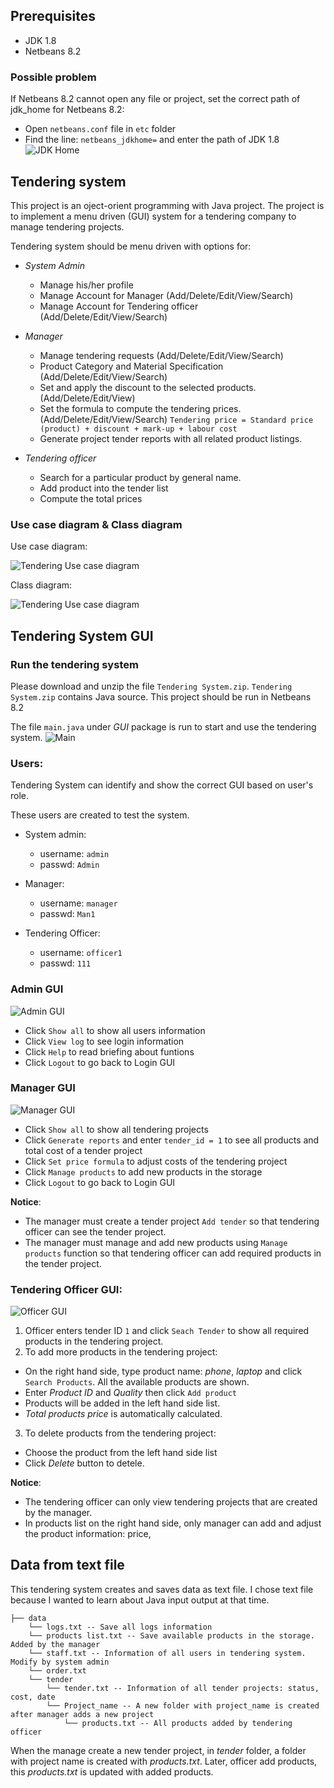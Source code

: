 ## Prerequisites
- JDK 1.8
- Netbeans 8.2

### Possible problem
If Netbeans 8.2 cannot open any file or project, set the correct path of jdk_home for Netbeans 8.2:
- Open `netbeans.conf` file in `etc` folder
- Find the line: `netbeans_jdkhome=` and enter the path of JDK 1.8
  ![JDK Home](./images/jdkhome.png)

## Tendering system
This project is an oject-orient programming with Java project. The project is to implement a menu driven (GUI) system for a tendering company to manage tendering projects.

Tendering system should be menu driven with options for:
- *System Admin*
  - Manage his/her profile
  - Manage Account for Manager (Add/Delete/Edit/View/Search)
  - Manage Account for Tendering officer (Add/Delete/Edit/View/Search) 
  
- *Manager*
  - Manage tendering requests (Add/Delete/Edit/View/Search)
  - Product Category and Material Specification (Add/Delete/Edit/View/Search)
  - Set and apply the discount to the selected products. (Add/Delete/Edit/View)
  - Set the formula to compute the tendering prices. (Add/Delete/Edit/View/Search)
  `Tendering price = Standard price (product) + discount + mark-up + labour cost`
  - Generate project tender reports with all related product listings.

- *Tendering officer*
  - Search for a particular product by general name.
  - Add product into the tender list
  - Compute the total prices

### Use case diagram & Class diagram
Use case diagram:

  ![Tendering Use case diagram](./images/use-case-diagram.png)

Class diagram:

  ![Tendering Use case diagram](./images/class-diagram.png)

## Tendering System GUI
### Run the tendering system
Please download and unzip the file `Tendering System.zip`. `Tendering System.zip` contains Java source. This project should be run in Netbeans 8.2

The file `main.java` under *GUI* package is run to start and use the tendering system.
  ![Main](./images/main.png)
### Users:
Tendering System can identify and show the correct GUI based on user's role.

These users are created to test the system.
- System admin:
  - username: `admin`
  - passwd: `Admin`

- Manager:
  - username: `manager`
  - passwd: `Man1`

- Tendering Officer:
  - username: `officer1`
  - passwd: `111`

### Admin GUI
  ![Admin GUI](./images/admin-gui.png)
- Click `Show all` to show all users information
- Click `View log` to see login information
- Click `Help` to read briefing about funtions
- Click `Logout` to go back to Login GUI

### Manager GUI
  ![Manager GUI](./images/manager-gui.png)
- Click `Show all` to show all tendering projects
- Click `Generate reports` and enter `tender_id = 1` to see all products and total cost of a tender project
- Click `Set price formula` to adjust costs of the tendering project
- Click `Manage products` to add new products in the storage 
- Click `Logout` to go back to Login GUI

**Notice**:
- The manager must create a tender project `Add tender` so that tendering officer can see the tender project.
- The manager must manage and add new products using `Manage products` function so that tendering officer can add required products in the tender project.

### Tendering Officer GUI:
  ![Officer GUI](./images/officer-gui.png)

1. Officer enters tender ID `1` and click `Seach Tender` to show all required products in the tendering project.
2. To add more products in the tendering project:
  - On the right hand side, type product name: *phone*, *laptop* and click `Search Products`. All the available products are shown.
  - Enter *Product ID* and *Quality* then click `Add product`
  - Products will be added in the left hand side list.
  - *Total products price* is automatically calculated.
3. To delete products from the tendering project:
  - Choose the product from the left hand side list
  - Click *Delete* button to detele.

**Notice**:
- The tendering officer can only view tendering projects that are created by the manager.
- In products list on the right hand side, only manager can add and adjust the product information: price, 

## Data from text file
This tendering system creates and saves data as text file. I chose text file because I wanted to learn about Java input output at that time.
```
├── data
    └── logs.txt -- Save all logs information
    └── products list.txt -- Save available products in the storage. Added by the manager
    └── staff.txt -- Information of all users in tendering system. Modify by system admin
    └── order.txt 
    └── tender
        └── tender.txt -- Information of all tender projects: status, cost, date
        └── Project_name -- A new folder with project_name is created after manager adds a new project
            └── products.txt -- All products added by tendering officer
```
When the manage create a new tender project, in *tender* folder, a folder with project name is created with *products.txt*. Later, officer add products, this *products.txt* is updated with added products.
